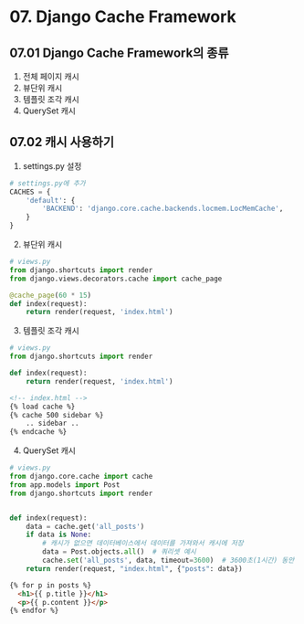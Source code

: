 # 07. Django Cache Framework

## 07.01 Django Cache Framework의 종류
1. 전체 페이지 캐시
2. 뷰단위 캐시
3. 템플릿 조각 캐시
4. QuerySet 캐시


## 07.02 캐시 사용하기
1. settings.py 설정
```python
# settings.py에 추가
CACHES = {
    'default': {
        'BACKEND': 'django.core.cache.backends.locmem.LocMemCache',
    }
}
```

2. 뷰단위 캐시
```python
# views.py
from django.shortcuts import render
from django.views.decorators.cache import cache_page

@cache_page(60 * 15)
def index(request):
    return render(request, 'index.html')
```


3. 템플릿 조각 캐시
```python
# views.py
from django.shortcuts import render

def index(request):
    return render(request, 'index.html')
```

```html
<!-- index.html -->
{% load cache %}
{% cache 500 sidebar %}
    .. sidebar ..
{% endcache %}
```

4. QuerySet 캐시
```python
# views.py
from django.core.cache import cache
from app.models import Post
from django.shortcuts import render


def index(request):
    data = cache.get('all_posts')
    if data is None:
        # 캐시가 없으면 데이터베이스에서 데이터를 가져와서 캐시에 저장
        data = Post.objects.all()  # 쿼리셋 예시
        cache.set('all_posts', data, timeout=3600)  # 3600초(1시간) 동안 캐시 저장
    return render(request, "index.html", {"posts": data})
```

```html
{% for p in posts %}
  <h1>{{ p.title }}</h1>
  <p>{{ p.content }}</p>
{% endfor %}
```
